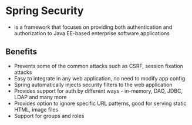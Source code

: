 # Spring Security

- is a framework that focuses on providing both authentication and authorization
  to Java EE-based enterprise software applications

## Benefits

- Prevents some of the common attacks such as CSRF, session fixation attacks
- Easy to integrate in any web application, no need to modify app config
- Spring automatically injects security filters to the web application
- Provides support for auth by different ways - in-memory, DAO, JDBC, LDAP and many more
- Provides option to ignore specific URL patterns, good for serving static HTML, image files
- Support for groups and roles
